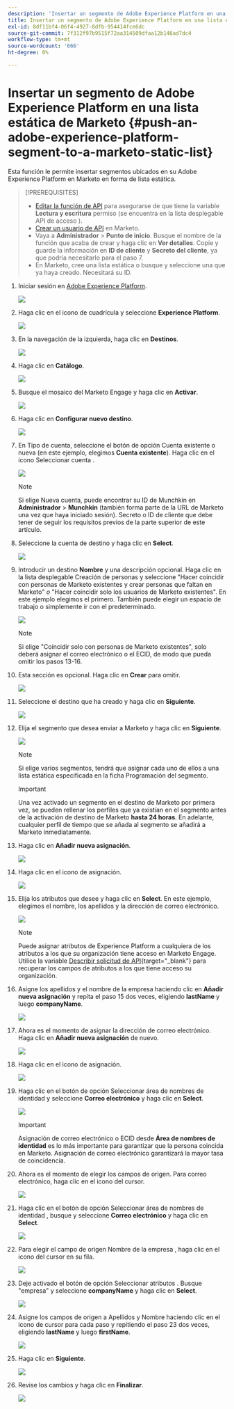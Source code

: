 ```yaml
---
description: 'Insertar un segmento de Adobe Experience Platform en una lista estática de Marketo: Marketo Docs: documentación del producto'
title: Insertar un segmento de Adobe Experience Platform en una lista estática de Marketo
exl-id: 8df11bf4-06f4-4927-8dfb-954414fce6dc
source-git-commit: 7f312f97b9515f72aa314509dfaa12b146ad7dc4
workflow-type: tm+mt
source-wordcount: '666'
ht-degree: 0%

---
```


# Insertar un segmento de Adobe Experience Platform en una lista estática de Marketo {#push-an-adobe-experience-platform-segment-to-a-marketo-static-list}

Esta función le permite insertar segmentos ubicados en su Adobe Experience Platform en Marketo en forma de lista estática.

>[!PREREQUISITES]
>
>* [Editar la función de API](/help/marketo/product-docs/administration/users-and-roles/create-delete-edit-and-change-a-user-role.md#edit-an-existing-role) para asegurarse de que tiene la variable **Lectura y escritura** permiso (se encuentra en la lista desplegable API de acceso ).
>* [Crear un usuario de API](/help/marketo/product-docs/administration/users-and-roles/create-an-api-only-user.md) en Marketo.
>* Vaya a **Administrador** > **Punto de inicio**. Busque el nombre de la función que acaba de crear y haga clic en **Ver detalles**. Copie y guarde la información en **ID de cliente** y **Secreto del cliente**, ya que podría necesitarlo para el paso 7.
>* En Marketo, cree una lista estática o busque y seleccione una que ya haya creado. Necesitará su ID.


1. Iniciar sesión en [Adobe Experience Platform](https://experience.adobe.com/).

   ![](assets/push-an-adobe-experience-platform-segment-1.png)

1. Haga clic en el icono de cuadrícula y seleccione **Experience Platform**.

   ![](assets/push-an-adobe-experience-platform-segment-2.png)

1. En la navegación de la izquierda, haga clic en **Destinos**.

   ![](assets/push-an-adobe-experience-platform-segment-3.png)

1. Haga clic en **Catálogo**.

   ![](assets/push-an-adobe-experience-platform-segment-4.png)

1. Busque el mosaico del Marketo Engage y haga clic en **Activar**.

   ![](assets/push-an-adobe-experience-platform-segment-5.png)

1. Haga clic en **Configurar nuevo destino**.

   ![](assets/push-an-adobe-experience-platform-segment-6.png)


1. En Tipo de cuenta, seleccione el botón de opción Cuenta existente o nueva (en este ejemplo, elegimos **Cuenta existente**). Haga clic en el icono Seleccionar cuenta .

   ![](assets/push-an-adobe-experience-platform-segment-7.png)

   >[!NOTE]
   >
   >Si elige Nueva cuenta, puede encontrar su ID de Munchkin en **Administrador** > **Munchkin** (también forma parte de la URL de Marketo una vez que haya iniciado sesión). Secreto o ID de cliente que debe tener de seguir los requisitos previos de la parte superior de este artículo.

1. Seleccione la cuenta de destino y haga clic en **Select**.

   ![](assets/push-an-adobe-experience-platform-segment-8.png)

1. Introducir un destino **Nombre** y una descripción opcional. Haga clic en la lista desplegable Creación de personas y seleccione &quot;Hacer coincidir con personas de Marketo existentes y crear personas que faltan en Marketo&quot; _o_ &quot;Hacer coincidir solo los usuarios de Marketo existentes&quot;. En este ejemplo elegimos el primero. También puede elegir un espacio de trabajo o simplemente ir con el predeterminado.

   ![](assets/push-an-adobe-experience-platform-segment-9.png)

   >[!NOTE]
   >
   >Si elige &quot;Coincidir solo con personas de Marketo existentes&quot;, solo deberá asignar el correo electrónico o el ECID, de modo que pueda omitir los pasos 13-16.

1. Esta sección es opcional. Haga clic en **Crear** para omitir.

   ![](assets/push-an-adobe-experience-platform-segment-10.png)

1. Seleccione el destino que ha creado y haga clic en **Siguiente**.

   ![](assets/push-an-adobe-experience-platform-segment-11.png)

1. Elija el segmento que desea enviar a Marketo y haga clic en **Siguiente**.

   ![](assets/push-an-adobe-experience-platform-segment-12.png)

   >[!NOTE]
   >
   >Si elige varios segmentos, tendrá que asignar cada uno de ellos a una lista estática especificada en la ficha Programación del segmento.

   >[!IMPORTANT]
   >
   >Una vez activado un segmento en el destino de Marketo por primera vez, se pueden rellenar los perfiles que ya existían en el segmento antes de la activación de destino de Marketo **hasta 24 horas**. En adelante, cualquier perfil de tiempo que se añada al segmento se añadirá a Marketo inmediatamente.

1. Haga clic en **Añadir nueva asignación**.

   ![](assets/push-an-adobe-experience-platform-segment-13.png)

1. Haga clic en el icono de asignación.

   ![](assets/push-an-adobe-experience-platform-segment-14.png)

1. Elija los atributos que desee y haga clic en **Select**. En este ejemplo, elegimos el nombre, los apellidos y la dirección de correo electrónico.

   ![](assets/push-an-adobe-experience-platform-segment-15.png)

   >[!NOTE]
   >
   >Puede asignar atributos de Experience Platform a cualquiera de los atributos a los que su organización tiene acceso en Marketo Engage. Utilice la variable [Describir solicitud de API](https://developers.marketo.com/rest-api/lead-database/leads/#describe){target=&quot;_blank&quot;} para recuperar los campos de atributos a los que tiene acceso su organización.

1. Asigne los apellidos y el nombre de la empresa haciendo clic en **Añadir nueva asignación** y repita el paso 15 dos veces, eligiendo **lastName** y luego **companyName**.

   ![](assets/push-an-adobe-experience-platform-segment-16.png)

1. Ahora es el momento de asignar la dirección de correo electrónico. Haga clic en **Añadir nueva asignación** de nuevo.

   ![](assets/push-an-adobe-experience-platform-segment-17.png)

1. Haga clic en el icono de asignación.

   ![](assets/push-an-adobe-experience-platform-segment-18.png)

1. Haga clic en el botón de opción Seleccionar área de nombres de identidad y seleccione  **Correo electrónico** y haga clic en **Select**.

   ![](assets/push-an-adobe-experience-platform-segment-19.png)

   >[!IMPORTANT]
   >
   >Asignación de correo electrónico o ECID desde **Área de nombres de identidad** es lo más importante para garantizar que la persona coincida en Marketo. Asignación de correo electrónico garantizará la mayor tasa de coincidencia.

1. Ahora es el momento de elegir los campos de origen. Para correo electrónico, haga clic en el icono del cursor.

   ![](assets/push-an-adobe-experience-platform-segment-20.png)

1. Haga clic en el botón de opción Seleccionar área de nombres de identidad , busque y seleccione **Correo electrónico** y haga clic en **Select**.

   ![](assets/push-an-adobe-experience-platform-segment-21.png)

1. Para elegir el campo de origen Nombre de la empresa , haga clic en el icono del cursor en su fila.

   ![](assets/push-an-adobe-experience-platform-segment-22.png)

1. Deje activado el botón de opción Seleccionar atributos . Busque &quot;empresa&quot; y seleccione **companyName** y haga clic en **Select**.

   ![](assets/push-an-adobe-experience-platform-segment-23.png)

1. Asigne los campos de origen a Apellidos y Nombre haciendo clic en el icono de cursor para cada paso y repitiendo el paso 23 dos veces, eligiendo **lastName** y luego **firstName**.

   ![](assets/push-an-adobe-experience-platform-segment-24.png)

1. Haga clic en **Siguiente**.

   ![](assets/push-an-adobe-experience-platform-segment-25.png)

1. Revise los cambios y haga clic en **Finalizar**.

   ![](assets/push-an-adobe-experience-platform-segment-26.png)
